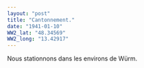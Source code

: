 ```yaml
---
layout: "post"
title: "Cantonnement."
date: "1941-01-10"
WW2_lat: "48.34569"
WW2_long: "13.42917"
---
```


Nous stationnons dans les environs de Würm.


<div class="histoire"></div>

<div class="commentaire"></div>